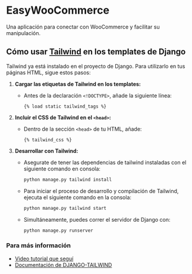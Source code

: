 # EasyWooCommerce

Una aplicación para conectar con WooCommerce y facilitar su manipulación.

## Cómo usar [Tailwind](https://tailwindcss.com/) en los templates de Django

Tailwind ya está instalado en el proyecto de Django. Para utilizarlo en tus páginas HTML, sigue estos pasos:

1. **Cargar las etiquetas de Tailwind en los templates:**

   - Antes de la declaración `<!DOCTYPE>`, añade la siguiente línea:
     ```django
     {% load static tailwind_tags %}
     ```

2. **Incluir el CSS de Tailwind en el `<head>`:**

   - Dentro de la sección `<head>` de tu HTML, añade:
     ```django
     {% tailwind_css %}
     ```

3. **Desarrollar con Tailwind:**

   - Asegurate de tener las dependencias de tailwind instaladas con el siguiente comando en consola:

     ```bash
     python manage.py tailwind install
     ```

   - Para iniciar el proceso de desarrollo y compilación de Tailwind, ejecuta el siguiente comando en la consola:

     ```bash
     python manage.py tailwind start
     ```

   - Simultáneamente, puedes correr el servidor de Django con:
     ```bash
     python manage.py runserver
     ```

### Para más información

- [Video tutorial que seguí](https://www.youtube.com/watch?v=76n7sqZocSk)
- [Documentación de DJANGO-TAILWIND](https://django-tailwind.readthedocs.io/en/latest/installation.html)
